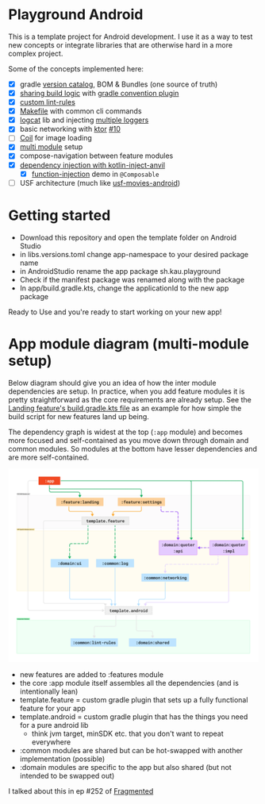 # Playground Android

This is a template project for Android development. I use it as a way
to test new concepts or integrate libraries that are otherwise hard
in a more complex project.


Some of the concepts implemented here:

- [x] gradle [version catalog](https://github.com/kaushikgopal/playground-android/blob/master/gradle/libs.versions.toml), BOM & Bundles (one source of truth)
- [x] [sharing build logic](./build-logic/README.md) with [gradle convention plugin](https://docs.gradle.org/current/samples/sample_convention_plugins.html)
- [x] [custom lint-rules](https://github.com/kaushikgopal/playground-android/pull/5/files)
- [x] [Makefile](https://github.com/kaushikgopal/playground-android/blob/master/Makefile) with common cli commands
- [x] [logcat](https://github.com/square/logcat) lib and injecting [multiple loggers](https://github.com/kaushikgopal/playground-android/blob/master/common/log/src/main/java/sh/kau/playground/common/log/CompositeLogger.kt)
- [x] basic networking with [ktor](https://ktor.io/docs/client.html) [#10](https://github.com/kaushikgopal/playground-android/pull/10/files#diff-61300620752e698467343ba4270127d0cbb3c9e3153bb001ff51102244d2c7b2)
- [ ] [Coil](https://coil-kt.github.io/coil/) for image loading
- [x] [multi module](#app-module-diagram-multi-module-setup) setup
- [x] compose-navigation between feature modules
- [x] [dependency injection with kotlin-inject-anvil](https://github.com/kaushikgopal/playground-android/pull/12)
  - [x] [function-injection](https://github.com/kaushikgopal/playground-android/pull/9/commits/aad254957a003982633006fb2f350ee7a372f11d) demo in `@Composable`
- [ ] USF architecture (much like [usf-movies-android](https://github.com/kaushikgopal/movies-usf-android))

# Getting started
- Download this repository and open the template folder on Android Studio
- in libs.versions.toml change app-namespace to your desired package name
- in AndroidStudio rename the app package sh.kau.playground
- Check if the manifest package was renamed along with the package
- In app/build.gradle.kts, change the applicationId to the new app package


Ready to Use and you're ready to start working on your new app!


# App module diagram (multi-module setup)

Below diagram should give you an idea of how the inter module dependencies are setup.
In practice, when you add feature modules it is pretty straightforward as the
core requirements are already setup. See the [Landing feature's build.gradle.kts file](https://github.com/kaushikgopal/playground-android/blob/master/features/landing/build.gradle.kts)
as an example for how simple the build script for new features land up being.

The dependency graph is widest at the top (`:app` module)
and becomes more focused and self-contained as you move down through domain and common modules.
So modules at the bottom have lesser dependencies and are more self-contained.

![App module diagram](./app-module-diagram.webp)

- new features are added to :features module
- the core :app module itself assembles all the dependencies (and is intentionally lean)
- template.feature = custom gradle plugin that sets up a fully functional feature for your app
- template.android = custom gradle plugin that has the things you need for a pure android lib
    - think jvm target, minSDK etc. that you don't want to repeat everywhere
- :common modules are shared but can be hot-swapped with another implementation (possible)
- :domain modules are specific to the app but also shared (but not intended to be swapped out)

I talked about this in ep #252 of
[Fragmented](https://fragmentedpodcast.com/episodes/252)
